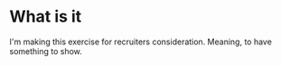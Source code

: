 # What is it
I'm making this exercise for recruiters consideration. Meaning, to have something to show.



